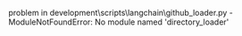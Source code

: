 problem in development\scripts\langchain\github_loader.py - ModuleNotFoundError: No module named 'directory_loader'
